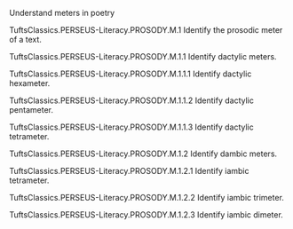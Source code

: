 Understand meters in poetry

TuftsClassics.PERSEUS-Literacy.PROSODY.M.1
Identify the prosodic meter of a text.

TuftsClassics.PERSEUS-Literacy.PROSODY.M.1.1
Identify dactylic meters.

TuftsClassics.PERSEUS-Literacy.PROSODY.M.1.1.1
Identify dactylic hexameter.

TuftsClassics.PERSEUS-Literacy.PROSODY.M.1.1.2
Identify dactylic pentameter.

TuftsClassics.PERSEUS-Literacy.PROSODY.M.1.1.3
Identify dactylic tetrameter.

TuftsClassics.PERSEUS-Literacy.PROSODY.M.1.2
Identify dambic meters.

TuftsClassics.PERSEUS-Literacy.PROSODY.M.1.2.1
Identify iambic tetrameter.

TuftsClassics.PERSEUS-Literacy.PROSODY.M.1.2.2
Identify iambic trimeter.

TuftsClassics.PERSEUS-Literacy.PROSODY.M.1.2.3
Identify iambic dimeter.